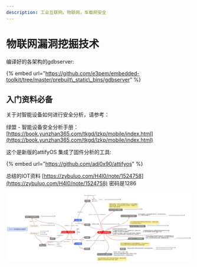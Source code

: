 ```yaml
---
description: 工业互联网，物联网，车载网安全
---
```


# 物联网漏洞挖掘技术

编译好的各架构的gdbserver:

{% embed url="https://github.com/e3pem/embedded-toolkit/tree/master/prebuilt\_static\_bins/gdbserver" %}

## 入门资料必备

关于对智能设备如何进行安全分析，请参考： 

绿盟 - 智能设备安全分析手册：[https://book.yunzhan365.com/tkgd/lzkp/mobile/index.html](https://book.yunzhan365.com/tkgd/lzkp/mobile/index.html)

这个是新版的attifyOS 集成了固件分析的工具:

{% embed url="https://github.com/adi0x90/attifyos" %}

总结的IOT资料 [https://zybuluo.com/H4l0/note/1524758](https://zybuluo.com/H4l0/note/1524758) 密码是1286

![&#x5165;&#x95E8;&#x4E8C;&#x8FDB;&#x5236;&#x6F0F;&#x6D1E;&#x5206;&#x6790;&#x8111;&#x56FE;](../../.gitbook/assets/ru-men-er-jin-zhi-lou-dong-fen-xi-nao-tu-.png)

